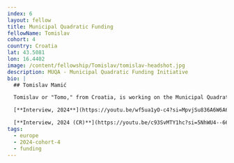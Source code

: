 ```yaml
---
index: 6
layout: fellow
title: Municipal Quadratic Funding
fellowName: Tomislav
cohort: 4
country: Croatia
lat: 43.5081
lon: 16.4402
image: /content/fellowship/Tomislav/tomislav-headshot.jpg
description: MUQA - Municipal Quadratic Funding Initiative
bio: |
  ## Tomislav Mamić

  Tomislav or "Tomo," from Croatia, is working on the Municipal Quadratic Funding Initiative ([Muqa](https://muqa.org/)). In its broader purpose of onboarding institutions to Ethereum, Muqa team has built and maintains [Zazelenimo](https://zazelenimo.com) - a participatory budgeting application with Quadratic Funding and Ethereum accounts included. This will allow cities to both engage their citizens and fundraise from them for public goods. Visit Muqa site or join their [community](https://t.me/muqaorg) to learn more and engage.

  [**Interview, 2024**](https://youtu.be/wf5ua1yO-c4?si=MpvjSu836A6W6A6L)

  [**Interview, 2024 (CR)**](https://youtu.be/c93SvMTY1hc?si=5NhWU4--66LIeGSn)
tags:
  - europe
  - 2024-cohort-4
  - funding
---
```

